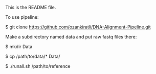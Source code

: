 This is the README file.

To use pipeline:

$ git clone https://github.com/ozankiratli/DNA-Alignment-Pipeline.git

Make a subdirectory named data and put raw fastq files there:

$ mkdir Data

$ cp /path/to/data/* Data/

$ ./runall.sh /path/to/reference
